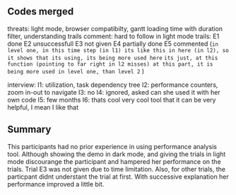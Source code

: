 Codes merged
-------------------------------------------
threats: light mode, browser compatibilty, gantt loading time with duration filter, understanding trails
comment: hard to follow in light mode
trails:
E1 done
E2 unsuccessfull
E3 not given
E4 partially done
E5 commented (`in level one, in this time step (in l1) its like this in here (in l2), so it shows that its using, its being more used here`
`its just, at this function (pointing to far right in l2 misses) at this part, it is being more used in level one, than level 2`
)

interview:
I1: utilization, task dependency tree
I2: performance counters, zoom in-out to navigate
I3: no
I4: ignored, asked can she used it with her own code
I5: few months
I6: thats cool very cool tool that it can be very helpful, I mean I like that

Summary
-------------------------------------
This participants had no prior experience in using performance analysis tool. Although showing the demo in dark mode, and giving the trials in light mode discourange the participant and hampered her performance on the trials. Trial E3 was not given due to time limitation. Also, for other trials, the particpant didnt understant the trial at first. With successive explanation her performance improved a little bit.